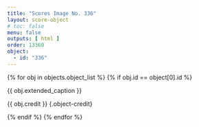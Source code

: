 ```yaml
---
title: "Scores Image No. 336"
layout: score-object
# toc: false
menu: false
outputs: [ html ]
order: 13360
object:
  - id: "336"
---
```


{% for obj in objects.object_list %}
{% if obj.id == object[0].id %}

{{ obj.extended_caption }}

{{ obj.credit }} {.object-credit}

{% endif %}
{% endfor %}
